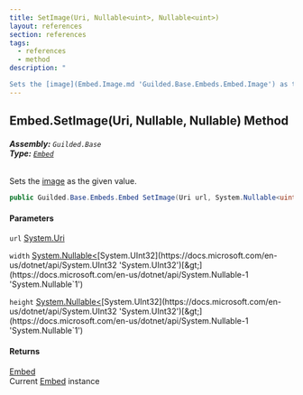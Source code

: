 ```yaml
---
title: SetImage(Uri, Nullable<uint>, Nullable<uint>)
layout: references
section: references
tags:
  - references
  - method
description: "

Sets the [image](Embed.Image.md 'Guilded.Base.Embeds.Embed.Image') as the given value."
---
```


## Embed.SetImage(Uri, Nullable<uint>, Nullable<uint>) Method
###### **Assembly:** `Guilded.Base`<br/>**Type:** [`Embed`](Embed.md 'Guilded.Base.Embeds.Embed')

Sets the [image](Embed.Image.md 'Guilded.Base.Embeds.Embed.Image') as the given value.

```csharp
public Guilded.Base.Embeds.Embed SetImage(Uri url, System.Nullable<uint> width=null, System.Nullable<uint> height=null);
```
#### Parameters

<a name='Guilded.Base.Embeds.Embed.SetImage(Uri,System.Nullable_uint_,System.Nullable_uint_).url'></a>

`url` [System.Uri](https://docs.microsoft.com/en-us/dotnet/api/System.Uri 'System.Uri')

<a name='Guilded.Base.Embeds.Embed.SetImage(Uri,System.Nullable_uint_,System.Nullable_uint_).width'></a>

`width` [System.Nullable&lt;](https://docs.microsoft.com/en-us/dotnet/api/System.Nullable-1 'System.Nullable`1')[System.UInt32](https://docs.microsoft.com/en-us/dotnet/api/System.UInt32 'System.UInt32')[&gt;](https://docs.microsoft.com/en-us/dotnet/api/System.Nullable-1 'System.Nullable`1')

<a name='Guilded.Base.Embeds.Embed.SetImage(Uri,System.Nullable_uint_,System.Nullable_uint_).height'></a>

`height` [System.Nullable&lt;](https://docs.microsoft.com/en-us/dotnet/api/System.Nullable-1 'System.Nullable`1')[System.UInt32](https://docs.microsoft.com/en-us/dotnet/api/System.UInt32 'System.UInt32')[&gt;](https://docs.microsoft.com/en-us/dotnet/api/System.Nullable-1 'System.Nullable`1')

#### Returns
[Embed](Embed.md 'Guilded.Base.Embeds.Embed')  
Current [Embed](Embed.md 'Guilded.Base.Embeds.Embed') instance